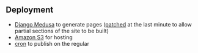 ## Deployment

* [Django Medusa](https://github.com/mtigas/django-medusa) to generate pages ([patched](https://github.com/eads/django-medusa/) at the last minute to allow partial sections of the site to be built)
* [Amazon S3](http://aws.amazon.com/s3/) for hosting
* [cron](http://en.wikipedia.org/wiki/Cron) to publish on the regular
